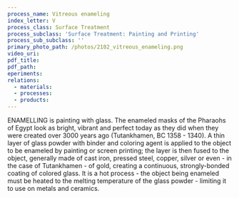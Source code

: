 ```yaml
---
process_name: Vitreous enameling
index_letter: V
process_class: Surface Treatment
process_subclass: 'Surface Treatment: Painting and Printing'
process_sub_subclass: ''
primary_photo_path: /photos/2102_vitreous_enameling.png
video_uri:
pdf_title:
pdf_path:
eperiments:
relations:
  - materials:
  - processes:
  - products:
---
```


ENAMELLING is painting with glass. The enameled masks of the Pharaohs of Egypt look as bright, vibrant and perfect today as they did when they were created over 3000 years ago (Tutankhamen, BC 1358 - 1340). A thin layer of glass powder with binder and coloring agent is applied to the object to be enameled by painting or screen printing; the layer is then fused to the object, generally made of cast iron, pressed steel, copper, silver or even - in the case of Tutankhamen - of gold, creating a continuous, strongly-bonded coating of colored glass. It is a hot process - the object being enameled must be heated to the melting temperature of the glass powder - limiting it to use on metals and ceramics.

